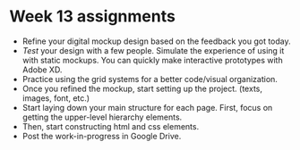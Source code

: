 # Week 13 assignments

- Refine your digital mockup design based on the feedback you got today.
- *Test* your design with a few people. Simulate the experience of using it with static mockups. You can quickly make interactive prototypes with Adobe XD.
- Practice using the grid systems for a better code/visual organization.
- Once you refined the mockup, start setting up the project. (texts, images, font, etc.)
- Start laying down your main structure for each page. First, focus on getting the upper-level hierarchy elements.
- Then, start constructing html and css elements.
- Post the work-in-progress in Google Drive.
